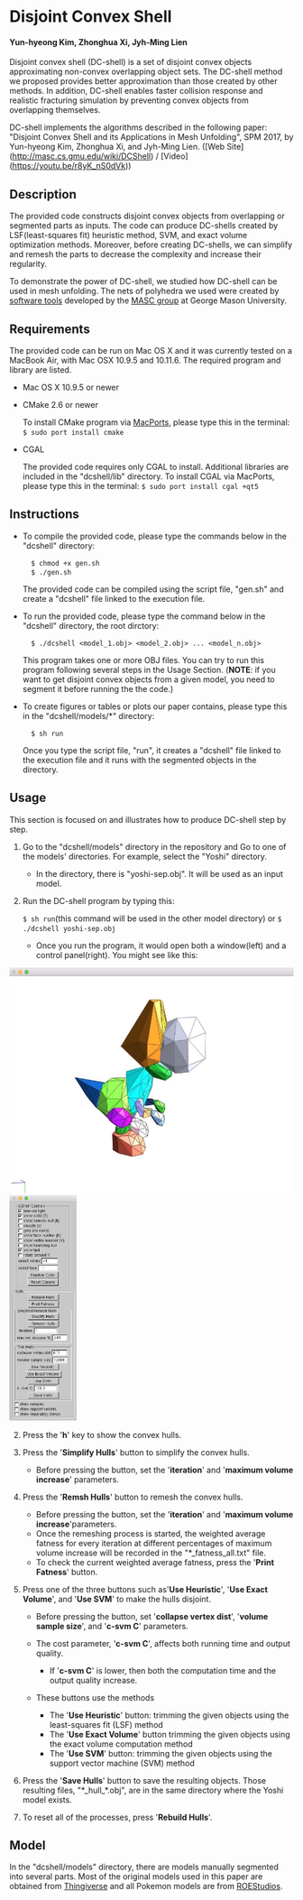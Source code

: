 # Disjoint Convex Shell
#### Yun-hyeong Kim, Zhonghua Xi, Jyh-Ming Lien

Disjoint convex shell (DC-shell) is a set of disjoint convex objects approximating non-convex overlapping object sets.
The DC-shell method we proposed provides better approximation than those created by other methods. 
In addition, DC-shell enables faster collision response and realistic fracturing simulation by preventing convex objects from overlapping themselves.

DC-shell implements the algorithms described in the following paper: 
"Disjoint Convex Shell and its Applications in Mesh Unfolding", SPM 2017, by Yun-hyeong Kim, Zhonghua Xi, and Jyh-Ming Lien. 
([Web Site] (http://masc.cs.gmu.edu/wiki/DCShell) / [Video] (https://youtu.be/r8yK_nS0dVk))

## Description

The provided code constructs disjoint convex objects from overlapping or segmented parts as inputs.
The code can produce DC-shells created by LSF(least-squares fit) heuristic method, SVM, and exact volume optimization methods.
Moreover, before creating DC-shells, we can simplify and remesh the parts to decrease the complexity and increase their regularity.

To demonstrate the power of DC-shell, we studied how DC-shell can be used in mesh unfolding. 
The nets of polyhedra we used were created by [software tools](http://masc.cs.gmu.edu/wiki/Origami) developed by the [MASC group](http://masc.cs.gmu.edu) at George Mason University. 

## Requirements

The provided code can be run on Mac OS X and it was currently tested on a MacBook Air, with Mac OSX 10.9.5 and 10.11.6.
The required program and library are listed.

* Mac OS X 10.9.5 or newer
* CMake 2.6 or newer

	To install CMake program via [MacPorts](https://www.macports.org/), please type this in the terminal: `$ sudo port install cmake`

* CGAL

	The provided code requires only CGAL to install. Additional libraries are included in the "dcshell/lib" directory. 
	To install CGAL via MacPorts, please type this in the terminal: `$ sudo port install cgal +qt5`

## Instructions

* To compile the provided code, please type the commands below in the "dcshell" directory:

		$ chmod +x gen.sh
		$ ./gen.sh

	The provided code can be compiled using the script file, "gen.sh" and create a "dcshell" file linked to the execution file.

* To run the provided code, please type the command below in the "dcshell" directory, the root dirctory:

		$ ./dcshell <model_1.obj> <model_2.obj> ... <model_n.obj>

	This program takes one or more OBJ files. You can try to run this program following several steps in the Usage Section. 
	(**NOTE**: if you want to get disjoint convex objects from a given model, you need to segment it before running the the code.)

* To create figures or tables or plots our paper contains, please type this in the "dcshell/models/\*" directory: 
	
		$ sh run

	Once you type the script file, "run", it creates a "dcshell" file linked to the execution file and it runs with the segmented objects in the directory.

## Usage

This section is focused on and illustrates how to produce DC-shell step by step. 

1. Go to the "dcshell/models" directory in the repository and Go to one of the models' directories. For example, select the "Yoshi" directory.

	* In the directory, there is "yoshi-sep.obj". It will be used as an input model.

3. Run the DC-shell program by typing this: 
	
	`$ sh run`(this command will be used in the other model directory) or `$ ./dcshell yoshi-sep.obj`

	* Once you run the program, it would open both a window(left) and a control panel(right). You might see like this:

<img src="./window.jpg" height="400" alt="window"> <img src="./control_panel.jpg" height="400" alt="control_panel">

2. Press the '**h**' key to show the convex hulls.
3. Press the '**Simplify Hulls**' button to simplify the convex hulls.

	* Before pressing the button, set the '**iteration**' and '**maximum volume increase**' parameters. 

4. Press the '**Remsh Hulls**' button to remesh the convex hulls.

	* Before pressing the button, set the '**iteration**' and '**maximum volume increase**'parameters.
	* Once the remeshing process is started, the weighted average fatness for every iteration at different percentages of maximum volume increase will be recorded in the "*_fatness_all.txt" file. 
	* To check the current weighted average fatness, press the '**Print Fatness**' button.

5. Press one of the three buttons such as'**Use Heuristic**', '**Use Exact Volume**', and '**Use SVM**' to make the hulls disjoint.

	* Before pressing the button, set '**collapse vertex dist**', '**volume sample size**', and '**c-svm C**' parameters.
	* The cost parameter, '**c-svm C**', affects both running time and output quality.

		* If '**c-svm C**' is lower, then both the computation time and the output quality increase.
	
	* These buttons use the methods

		* The '**Use Heuristic**' button: trimming the given objects using the least-squares fit (LSF) method
		* The '**Use Exact Volume**' button trimming the given objects using the exact volume computation method
		* The '**Use SVM**' button: trimming the given objects using the support vector machine (SVM) method
	
6. Press the '**Save Hulls**' button to save the resulting objects. Those resulting files, "\*\_hull\_\*.obj", are in the same directory where the Yoshi model exists.

7. To reset all of the processes, press '**Rebuild Hulls**'.

## Model

In the "dcshell/models" directory, there are models manually segmented into several parts.
Most of the original models used in this paper are obtained from [Thingiverse](http://thingiverse.com) and all Pokemon models are from [ROEStudios](http://roestudios.co.uk/project/3d-pokemon-models/).
